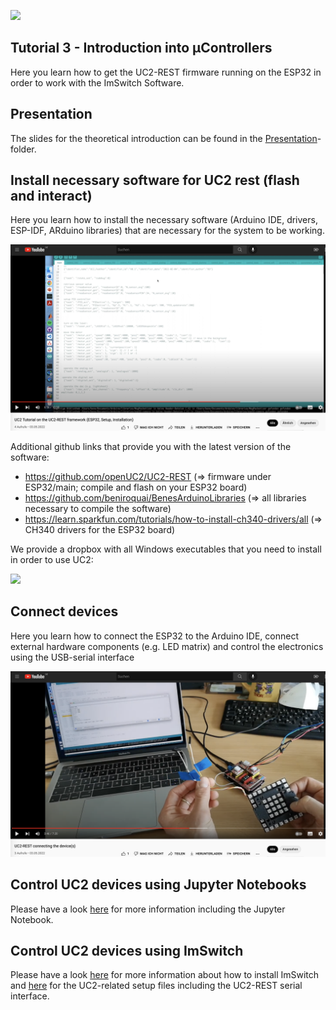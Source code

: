 
<p align="left">
<a href="#logo" name="logo"><img src="https://raw.githubusercontent.com/bionanoimaging/UC2-GIT/master/IMAGES/UC2_logo_text.png" width="400"></a>
</p>

## Tutorial 3 - Introduction into µControllers

Here you learn how to get the UC2-REST firmware running on the ESP32 in order to work with the ImSwitch Software.

## Presentation

The slides for the theoretical introduction can be found in the [Presentation](./PRESENTATION)-folder. 


## Install necessary software for UC2 rest (flash and interact)

Here you learn how to install the necessary software (Arduino IDE, drivers, ESP-IDF, ARduino libraries) that are necessary for the system to be working.

<p align="left">
<a href="https://youtu.be/9doTdo5SW2E" name="logo"><img src="./IMAGES/YouTubeUC2RestSetup.png" width="600"></a>
</p>


Additional github links that provide you with the latest version of the software:

* https://github.com/openUC2/UC2-REST (=> firmware under ESP32/main; compile and flash on your ESP32 board)
* https://github.com/beniroquai/BenesArduinoLibraries (=> all libraries necessary to compile the software)
* https://learn.sparkfun.com/tutorials/how-to-install-ch340-drivers/all (=> CH340 drivers for the ESP32 board)

We provide a dropbox with all Windows executables that you need to install in order to use UC2:

<p align="left">
<a href="https://www.dropbox.com/sh/pea63wifrq3edsl/AAChzXEGA55uUt2Kjxxfk_Dka?dl=0" name="logo"><img src="https://upload.wikimedia.org/wikipedia/commons/thumb/7/78/Dropbox_Icon.svg/86px-Dropbox_Icon.svg.png" width="40"></a>
</p>



## Connect devices

Here you learn how to connect the ESP32 to the Arduino IDE, connect external hardware components (e.g. LED matrix) and control the electronics using the USB-serial interface

<p align="left">
<a href="https://youtu.be/v8Xx2iVbDck" name="logo"><img src="./IMAGES/YouTubeRestWire.png" width="600"></a>
</p>


## Control UC2 devices using Jupyter Notebooks

Please have a look [here](https://github.com/openUC2/UC2-REST/blob/master/README.md#python) for more information including the Jupyter Notebook.

## Control UC2 devices using ImSwitch

Please have a look [here](https://github.com/beniroquai/ImSwitch) for more information about how to install ImSwitch and [here](https://github.com/beniroquai/ImSwitchConfig) for the UC2-related setup files including the UC2-REST serial interface.


